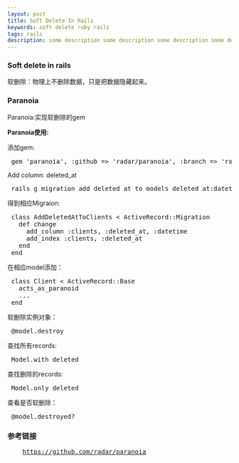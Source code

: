 ```yaml
---
layout: post
title: Soft Delete In Rails
keywords: soft delete ruby rails
tags: rails 
description: some description some description some description some description
---
```

<div class="article-content">
  <h3>Soft delete in rails</h3>
  <p>软删除：物理上不删除数据，只是把数据隐藏起来。</p>
  <h3>Paranoia</h3>
  <p>Paranoia:实现软删除的gem</p>
  <p><b>Paranoia使用:</b></p>
  <p>添加gem:</p>
<pre>
 gem 'paranoia', :github => 'radar/paranoia', :branch => 'rails4'
</pre>
  <p>Add column: deleted_at</p>
<pre>
 rails g migration add_deleted_at_to_models deleted_at:datetime:index
</pre>
  <p>得到相应Migraion:</p>
<pre>
 class AddDeletedAtToClients &lt; ActiveRecord::Migration
   def change
     add_column :clients, :deleted_at, :datetime
     add_index :clients, :deleted_at
   end
 end
</pre>
  <p>在相应model添加：</p>
<pre>
 class Client &lt; ActiveRecord::Base
   acts_as_paranoid
   ...
 end
</pre>
  <p>软删除实例对象：</p>
<pre>
 @model.destroy 
</pre>
  <p>查找所有records:</p> 
<pre>
 Model.with_deleted 
</pre>
  <p>查找删除的records:</p>
<pre>
 Model.only_deleted 
</pre>
  <p>查看是否软删除：</p>
<pre>
 @model.destroyed? 
</pre>
  <h3>参考链接</h3>
<pre>
    <a href="https://github.com/radar/paranoia">https://github.com/radar/paranoia</a>
</pre>
</div>
